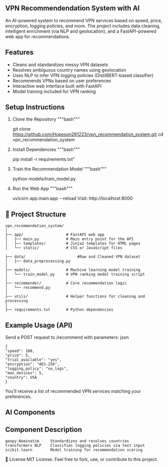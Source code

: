 ## VPN Recommendendation System with AI

An AI-powered system to recommend VPN services based on speed, price, encryption, logging policies, and more. The project includes data cleaning, intelligent enrichment (via NLP and geolocation), and a FastAPI-powered web app for recommendations.

## Features
 - Cleans and standardizes messy VPN datasets
 - Resolves ambiguous country names using geolocation
 - Uses NLP to infer VPN logging policies (DistilBERT-based classifier)
 - Recommends VPNs based on user preferences
 - Interactive web interface built with FastAPI
 - Model training included for VPN ranking

## Setup Instructions
1. Clone the Repository
   """bash"""
    
    git clone https://github.com/Hopeson281223/vpn_recommendation_system.git
    cd vpn_recommendation_system

2. Install Dependencies
   """bash"""

   pip install -r requirements.txt"

3. Train the Recommendation Model
    """bash"""

    python models/train_model.py

4. Run the Web App
    """bash"""

    uvicorn app.main:app --reload
    Visit: http://localhost:8000

## 📁 Project Structure
    vpn_recommendation_system/
    │
    ├── app/                   # FastAPI web app
    │   ├── main.py            # Main entry point for the API
    │   ├── templates/         # Jinja2 templates for HTML pages
    │   └── static/            # CSS or JavaScript files

    ├── data/                       #Raw and Cleaned VPN dataset
    │   ├── data_preprocessing.py         
    │  
    ├── models/                # Machine learning model training
    │   └── train_model.py     # VPN ranking model training script
    │
    ├── recommender/           # Core recommendation logic
    │   └── recommend.py
    │
    ├── utils/                 # Helper functions for cleaning and processing
    │
    ├── requirements.txt       # Python dependencies
    
## Example Usage (API)
Send a POST request to /recommend with parameters:
    json

    {
    "speed": 100,
    "price": 5,
    "trial_available": "yes",
    "encryption": "AES-256",
    "logging_policy": "no_logs",
    "max_devices": 5,
    "country": USA
    }
You’ll receive a list of recommended VPN services matching your preferences.

## AI Components
## Component	        Description
    geopy.Nominatim	    Standardizes and resolves countries
    transformers NLP	Classifies logging policies via text input
    scikit-learn    	Model training for recommendation scoring

📝 License
MIT License. Feel free to fork, use, or contribute to this project.